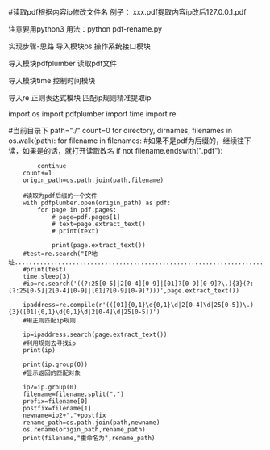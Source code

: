 #读取pdf根据内容ip修改文件名
例子：
xxx.pdf提取内容ip改后127.0.0.1.pdf

注意要用python3
用法：python pdf-rename.py













实现步骤-思路
导入模块os
操作系统接口模块

导入模块pdfplumber
读取pdf文件

导入模块time
控制时间模块

导入re 正则表达式模块
匹配ip规则精准提取ip


import os
import pdfplumber
import time
import re

#当前目录下
path="./"
count=0
for directory, dirnames, filenames in os.walk(path):
    for filename in filenames:
        #如果不是pdf为后缀的，继续往下读，如果是的话，就打开读取改名
        if not  filename.endswith(".pdf"):
          
            continue
        count+=1
        origin_path=os.path.join(path,filename)

        #读取为pdf后缀的一个文件
        with pdfplumber.open(origin_path) as pdf:
            for page in pdf.pages:
                # page=pdf.pages[1]
                # text=page.extract_text()
                # print(text)

                print(page.extract_text())
        #test=re.search("IP地址..........................................................................",page.extract_text())
        #print(test)
        time.sleep(3)
        #ip=re.search('((?:25[0-5]|2[0-4][0-9]|[01]?[0-9][0-9]?\.){3}(?:(?:25[0-5]|2[0-4][0-9]|[01]?[0-9][0-9]?)))',page.extract_text())

        ipaddress=re.compile(r'(([01]{0,1}\d{0,1}\d|2[0-4]\d|25[0-5])\.){3}([01]{0,1}\d{0,1}\d|2[0-4]\d|25[0-5])')
        #用正则匹配ip规则

        ip=ipaddress.search(page.extract_text())
        #利用规则去寻找ip
        print(ip)

        print(ip.group(0))
        #显示返回的匹配对象

        ip2=ip.group(0)
        filename=filename.split(".")
        prefix=filename[0]
        postfix=filename[1]
        newname=ip2+"."+postfix
        rename_path=os.path.join(path,newname)
        os.rename(origin_path,rename_path)
        print(filename,"重命名为",rename_path)
